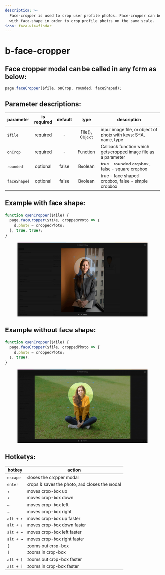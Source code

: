 ```yaml
---
description: >-
  Face-cropper is used to crop user profile photos. Face-cropper can be used
  with face-shape in order to crop profile photos on the same scale.
icon: face-viewfinder
---
```


# b-face-cropper

## Face cropper modal can be called in any form as below:

```javascript
page.faceCropper($file, onCrop, rounded, faceShaped);
```

## Parameter descriptions:

| parameter    | is required | default |      type      | description                                                     |
| ------------ | :---------: | :-----: | :------------: | --------------------------------------------------------------- |
| `$file`      |   required  |    -    | File(), Object | input image file, or object of photo with keys: SHA, name, type |
| `onCrop`     |   required  |    -    |    Function    | Callback function which gets cropped image file as a parameter  |
| `rounded`    |   optional  |  false  |     Boolean    | true - rounded cropbox, false - square cropbox                  |
| `faceShaped` |   optional  |  false  |     Boolean    | true - face shaped cropbox, false - simple cropbox              |

## Example with face shape:

```javascript
function openCropper($file) {
  page.faceCropper($file, croppedPhoto => {
    d.photo = croppedPhoto;
  }, true, true);
}
```

<figure><img src="../../.gitbook/assets/advanced-topics/frontend-componenets/face-mask.png" alt=""><figcaption></figcaption></figure>

## Example without face shape:

```javascript
function openCropper($file) {
  page.faceCropper($file, croppedPhoto => {
    d.photo = croppedPhoto;
  }, true);
}
```

<figure><img src="../../.gitbook/assets/advanced-topics/frontend-componenets/face-round.png" alt=""><figcaption></figcaption></figure>

## Hotketys:

| hotkey    | action                                        |
| --------- | --------------------------------------------- |
| `escape`  | closes the cropper modal                      |
| `enter`   | crops & saves the photo, and closes the modal |
| `↑`       | moves crop-box up                             |
| `↓`       | moves crop-box down                           |
| `←`       | moves crop-box left                           |
| `→`       | moves crop-box right                          |
| `alt + ↑` | moves crop-box up faster                      |
| `alt + ↓` | moves crop-box down faster                    |
| `alt + ←` | moves crop-box left faster                    |
| `alt + →` | moves crop-box right faster                   |
| `[`       | zooms out crop-box                            |
| `]`       | zooms in crop-box                             |
| `alt + [` | zooms out crop-box faster                     |
| `alt + ]` | zooms in crop-box faster                      |
